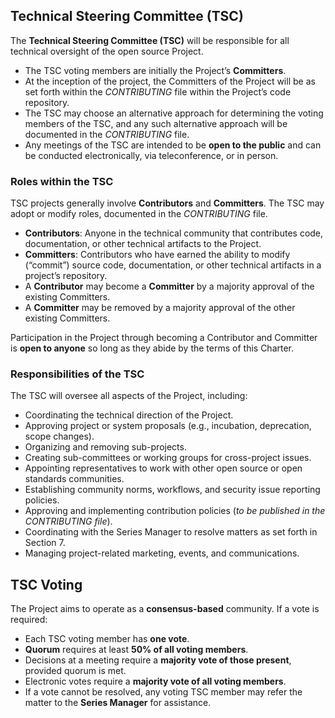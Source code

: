 ## Technical Steering Committee (TSC)  
The **Technical Steering Committee (TSC)** will be responsible for all technical oversight of the open source Project.  

- The TSC voting members are initially the Project’s **Committers**.  
- At the inception of the project, the Committers of the Project will be as set forth within the *CONTRIBUTING* file within the Project’s code repository.  
- The TSC may choose an alternative approach for determining the voting members of the TSC, and any such alternative approach will be documented in the *CONTRIBUTING* file.  
- Any meetings of the TSC are intended to be **open to the public** and can be conducted electronically, via teleconference, or in person.  

### Roles within the TSC  
TSC projects generally involve **Contributors** and **Committers**. The TSC may adopt or modify roles, documented in the *CONTRIBUTING* file.  

- **Contributors**: Anyone in the technical community that contributes code, documentation, or other technical artifacts to the Project.  
- **Committers**: Contributors who have earned the ability to modify (“commit”) source code, documentation, or other technical artifacts in a project’s repository.  
- A **Contributor** may become a **Committer** by a majority approval of the existing Committers.  
- A **Committer** may be removed by a majority approval of the other existing Committers.  

Participation in the Project through becoming a Contributor and Committer is **open to anyone** so long as they abide by the terms of this Charter.  

### Responsibilities of the TSC  
The TSC will oversee all aspects of the Project, including:  

- Coordinating the technical direction of the Project.  
- Approving project or system proposals (e.g., incubation, deprecation, scope changes).  
- Organizing and removing sub-projects.  
- Creating sub-committees or working groups for cross-project issues.  
- Appointing representatives to work with other open source or open standards communities.  
- Establishing community norms, workflows, and security issue reporting policies.  
- Approving and implementing contribution policies (*to be published in the CONTRIBUTING file*).  
- Coordinating with the Series Manager to resolve matters as set forth in Section 7.  
- Managing project-related marketing, events, and communications.  

## TSC Voting  
The Project aims to operate as a **consensus-based** community. If a vote is required:  

- Each TSC voting member has **one vote**.  
- **Quorum** requires at least **50% of all voting members**.  
- Decisions at a meeting require a **majority vote of those present**, provided quorum is met.  
- Electronic votes require a **majority vote of all voting members**.  
- If a vote cannot be resolved, any voting TSC member may refer the matter to the **Series Manager** for assistance.  
